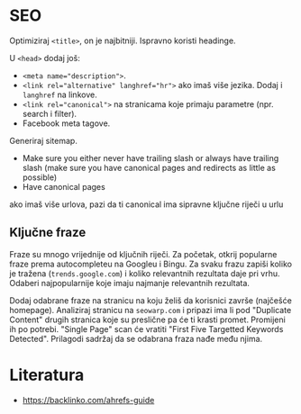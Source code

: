 # SEO

Optimiziraj `<title>`, on je najbitniji. Ispravno koristi headinge.

U `<head>` dodaj još:
* `<meta name="description">`.
* `<link rel="alternative" langhref="hr">` ako imaš više jezika. Dodaj i `langhref` na linkove.
* `<link rel="canonical">` na stranicama koje primaju parametre (npr. search i filter).
* Facebook meta tagove.

Generiraj sitemap.

- Make sure you either never have trailing slash or always have trailing slash (make sure you have canonical pages and redirects as little as possible)
- Have canonical pages

ako imaš više urlova, pazi da ti canonical ima sipravne ključne riječi u urlu

## Ključne fraze

Fraze su mnogo vrijednije od ključnih riječi. Za početak, otkrij popularne fraze prema autocompleteu na Googleu i Bingu. Za svaku frazu zapiši koliko je tražena (`trends.google.com`) i koliko relevantnih rezultata daje pri vrhu. Odaberi najpopularnije koje imaju najmanje relevantnih rezultata.

Dodaj odabrane fraze na stranicu na koju želiš da korisnici završe (najčešće homepage). Analiziraj stranicu na `seowarp.com` i pripazi ima li pod "Duplicate Content" drugih stranica koje su preslične pa će ti krasti promet. Promijeni ih po potrebi. "Single Page" scan će vratiti "First Five Targetted Keywords Detected". Prilagodi sadržaj da se odabrana fraza nađe među njima.

# Literatura

* https://backlinko.com/ahrefs-guide
